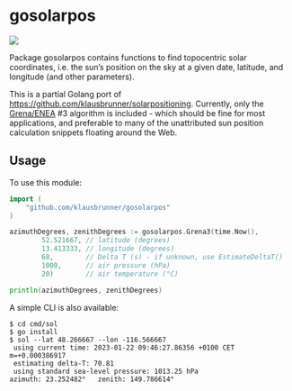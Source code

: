 gosolarpos
==========

![](https://github.com/klausbrunner/gosolarpos/workflows/Go/badge.svg)

Package gosolarpos contains functions to find topocentric solar coordinates, i.e. the sun’s position on the sky at a given date, latitude, and longitude (and other parameters).

This is a partial Golang port of https://github.com/klausbrunner/solarpositioning. Currently, only the [Grena/ENEA](http://dx.doi.org/10.1016/j.solener.2012.01.024) #3 algorithm is included - which should be fine for most applications, and preferable to many of the unattributed sun position calculation snippets floating around the Web.

Usage
-----

To use this module:
```Go
import (
    "github.com/klausbrunner/gosolarpos"
)

azimuthDegrees, zenithDegrees := gosolarpos.Grena3(time.Now(),
		52.521667, // latitude (degrees)
		13.413333, // longitude (degrees)
		68,        // Delta T (s) - if unknown, use EstimateDeltaT()
		1000,      // air pressure (hPa)
		20)        // air temperature (°C)

println(azimuthDegrees, zenithDegrees)
```

A simple CLI is also available:

```console
$ cd cmd/sol
$ go install
$ sol --lat 48.266667 --lon -116.566667                 
 using current time: 2023-01-22 09:46:27.86356 +0100 CET m=+0.000386917
 estimating delta-T: 70.81
 using standard sea-level pressure: 1013.25 hPa
azimuth: 23.252482°   zenith: 149.786614°
```

